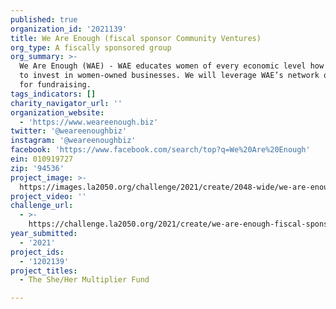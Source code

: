 ```yaml
---
published: true
organization_id: '2021139'
title: We Are Enough (fiscal sponsor Community Ventures)
org_type: A fiscally sponsored group
org_summary: >-
  We Are Enough (WAE) - WAE educates women of every economic level how and why
  to invest in women-owned businesses. We will leverage WAE’s network of women
  for fundraising.
tags_indicators: []
charity_navigator_url: ''
organization_website:
  - 'https://www.weareenough.biz'
twitter: '@weareenoughbiz'
instagram: '@weareenoughbiz'
facebook: 'https://www.facebook.com/search/top?q=We%20Are%20Enough'
ein: 010919727
zip: '94536'
project_image: >-
  https://images.la2050.org/challenge/2021/create/2048-wide/we-are-enough-fiscal-sponsor-community-ventures.jpg
project_video: ''
challenge_url:
  - >-
    https://challenge.la2050.org/2021/create/we-are-enough-fiscal-sponsor-community-ventures/
year_submitted:
  - '2021'
project_ids:
  - '1202139'
project_titles:
  - The She/Her Multiplier Fund

---
```

